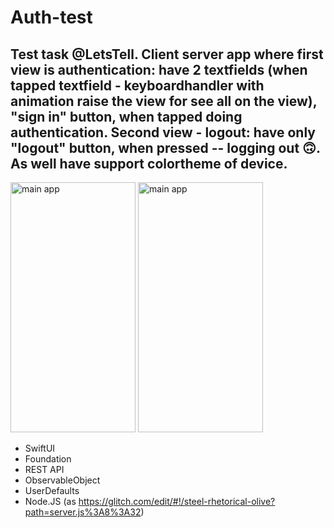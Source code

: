 # Auth-test

## Test task @LetsTell. Client server app where first view is authentication: have 2 textfields (when tapped textfield - keyboardhandler with animation raise the view for see all on the view), "sign in" button, when tapped doing authentication. Second view - logout: have only "logout" button, when pressed -- logging out 🙃. As well have support colortheme of device.

<img src="https://github.com/gruzd1sok/Authapp/raw/main/images/main.png" alt="main app" width="200" height="400">
<img src="https://github.com/gruzd1sok/Authapp/raw/main/images/logout.png" alt="main app" width="200" height="400"> 

- SwiftUI
- Foundation
- REST API
- ObservableObject
- UserDefaults
- Node.JS (as https://glitch.com/edit/#!/steel-rhetorical-olive?path=server.js%3A8%3A32)
